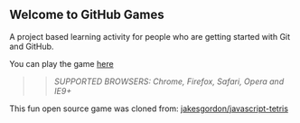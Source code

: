 ## Welcome to GitHub Games

A project based learning activity for people who are getting started with Git and GitHub.

You can play the game [here](https://DanielGarner.github.io/github-games/)

>> _*SUPPORTED BROWSERS*: Chrome, Firefox, Safari, Opera and IE9+_

This fun open source game was cloned from: [jakesgordon/javascript-tetris](https://github.com/jakesgordon/javascript-tetris)
